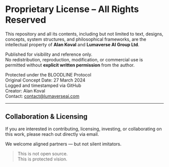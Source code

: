 # Proprietary License – All Rights Reserved

This repository and all its contents, including but not limited to text, designs, concepts, system structures, and philosophical frameworks, are the intellectual property of **Alan Koval** and **Lumaverse AI Group Ltd**.

Published for visibility and reference only.  
No redistribution, reproduction, modification, or commercial use is permitted without **explicit written permission** from the author.

Protected under the BLOODLINE Protocol  
Original Concept Date: 27 March 2024  
Logged and timestamped via GitHub  
Creator: Alan Koval  
Contact: contact@lumaverseai.com

---

## Collaboration & Licensing

If you are interested in contributing, licensing, investing, or collaborating on this work, please reach out directly via email.

We welcome aligned partners — but not silent imitators.

> This is not open source.  
> This is protected vision.
